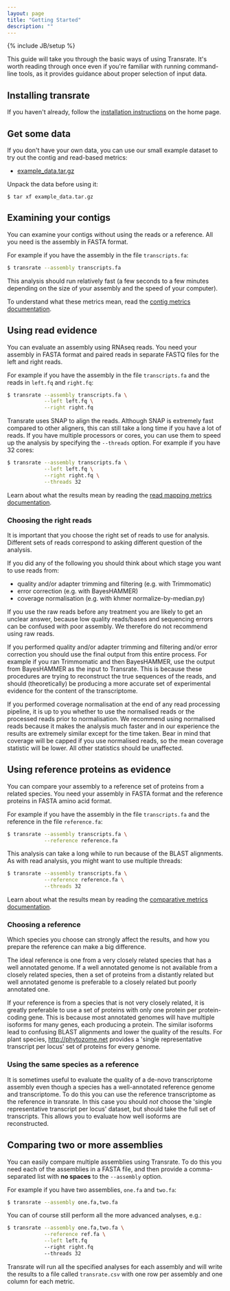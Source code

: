 ```yaml
---
layout: page
title: "Getting Started"
description: ""
---
```

{% include JB/setup %}

This guide will take you through the basic ways of using Transrate. It's worth reading through once even if you're familiar with running command-line tools, as it provides guidance about proper selection of input data.

## Installing transrate

If you haven't already, follow the [installation instructions](installation.html) on the home page.

## Get some data

If you don't have your own data, you can use our small example dataset to try out the contig and read-based metrics:

- [example_data.tar.gz](https://bintray.com/artifact/download/blahah/generic/example_data.tar.gz)

Unpack the data before using it:

```
$ tar xf example_data.tar.gz
```

## Examining your contigs

You can examine your contigs without using the reads or a reference. All you need is the assembly in FASTA format.

For example if you have the assembly in the file `transcripts.fa`:

```bash
$ transrate --assembly transcripts.fa
```

This analysis should run relatively fast (a few seconds to a few minutes depending on the size of your assembly and the speed of your computer).

To understand what these metrics mean, read the [contig metrics documentation](metrics.html#contig-metrics).

## Using read evidence

You can evaluate an assembly using RNAseq reads. You need your assembly in FASTA format and paired reads in separate FASTQ files for the left and right reads.

For example if you have the assembly in the file `transcripts.fa` and the reads in `left.fq` and `right.fq`:

```bash
$ transrate --assembly transcripts.fa \
            --left left.fq \
            --right right.fq
```

Transrate uses SNAP to align the reads. Although SNAP is extremely fast compared to other aligners, this can still take a long time if you have a lot of reads. If you have multiple processors or cores, you can use them to speed up the analysis by specifying the `--threads` option. For example if you have 32 cores:

```bash
$ transrate --assembly transcripts.fa \
            --left left.fq \
            --right right.fq \
            --threads 32
```

Learn about what the results mean by reading the [read mapping metrics  documentation](metrics.html#read-mapping-metrics).

### Choosing the right reads

It is important that you choose the right set of reads to use for analysis. Different sets of reads correspond to asking different question of the analysis.

If you did any of the following you should think about which stage you want to use reads from:

- quality and/or adapter trimming and filtering (e.g. with Trimmomatic)
- error correction (e.g. with BayesHAMMER)
- coverage normalisation (e.g. with khmer normalize-by-median.py)

If you use the raw reads before any treatment you are likely to get an unclear answer, because low quality reads/bases and sequencing errors can be confused with poor assembly. We therefore do not recommend using raw reads.

If you performed quality and/or adapter trimming and filtering and/or error correction you should use the final output from this entire process. For example if you ran Trimmomatic and then BayesHAMMER, use the output from BayesHAMMER as the input to Transrate. This is because these procedures are trying to reconstruct the true sequences of the reads, and should (theoretically) be producing a more accurate set of experimental evidence for the content of the transcriptome.

If you performed coverage normalisation at the end of any read processing pipeline, it is up to you whether to use the normalised reads or the processed reads prior to normalisation. We recommend using normalised reads because it makes the analysis much faster and in our experience the results are extremely similar except for the time taken. Bear in mind that coverage will be capped if you use normalised reads, so the mean coverage statistic will be lower. All other statistics should be unaffected.

## Using reference proteins as evidence

You can compare your assembly to a reference set of proteins from a related species. You need your assembly in FASTA format and the reference proteins in FASTA amino acid format.

For example if you have the assembly in the file `transcripts.fa` and the reference in the file `reference.fa`:

```bash
$ transrate --assembly transcripts.fa \
            --reference reference.fa
```

This analysis can take a long while to run because of the BLAST alignments. As with read analysis, you might want to use multiple threads:

```bash
$ transrate --assembly transcripts.fa \
            --reference reference.fa \
            --threads 32
```

Learn about what the results mean by reading the [comparative metrics  documentation](metrics.html#comparative-metrics).

### Choosing a reference

Which species you choose can strongly affect the results, and how you prepare the reference can make a big difference.

The ideal reference is one from a very closely related species that has a well annotated genome. If a well annotated genome is not available from a closely related species, then a set of proteins from a distantly related but well annotated genome is preferable to a closely related but poorly annotated one.

If your reference is from a species that is not very closely related, it is greatly preferable to use a set of proteins with only one protein per protein-coding gene. This is because most annotated genomes will have multiple isoforms for many genes, each producing a protein. The similar isoforms lead to confusing BLAST alignments and lower the quality of the results. For plant species, http://phytozome.net provides a 'single representative transcript per locus' set of proteins for every genome.

### Using the same species as a reference

It is sometimes useful to evaluate the quality of a de-novo transcriptome assembly even though a species has a well-annotated reference genome and transcriptome. To do this you can use the reference transcriptome as the reference in transrate. In this case you should *not* choose the 'single representative transcript per locus' dataset, but should take the full set of transcripts. This allows you to evaluate how well isoforms are reconstructed.

## Comparing two or more assemblies

You can easily compare multiple assemblies using Transrate. To do this you need each of the assemblies in a FASTA file, and then provide a comma-separated list with **no spaces** to the `--assembly` option.

For example if you have two assemblies, `one.fa` and `two.fa`:

```bash
$ transrate --assembly one.fa,two.fa
```

You can of course still perform all the more advanced analyses, e.g.:

```bash
$ transrate --assembly one.fa,two.fa \
            --reference ref.fa \
            --left left.fq
            --right right.fq
            --threads 32
```

Transrate will run all the specified analyses for each assembly and will write the results to a file called `transrate.csv` with one row per assembly and one column for each metric.
